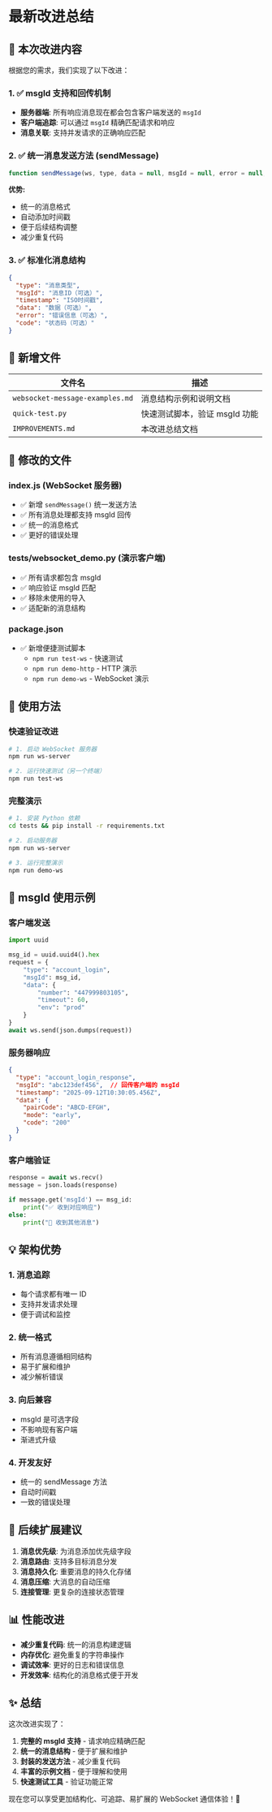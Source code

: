# 最新改进总结

## 🎯 本次改进内容

根据您的需求，我们实现了以下改进：

### 1. ✅ msgId 支持和回传机制
- **服务器端**: 所有响应消息现在都会包含客户端发送的 `msgId`
- **客户端追踪**: 可以通过 `msgId` 精确匹配请求和响应
- **消息关联**: 支持并发请求的正确响应匹配

### 2. ✅ 统一消息发送方法 (sendMessage)
```javascript
function sendMessage(ws, type, data = null, msgId = null, error = null, code = null)
```

**优势:**
- 统一的消息格式
- 自动添加时间戳
- 便于后续结构调整
- 减少重复代码

### 3. ✅ 标准化消息结构
```json
{
  "type": "消息类型",
  "msgId": "消息ID（可选）",
  "timestamp": "ISO时间戳",
  "data": "数据（可选）",
  "error": "错误信息（可选）",
  "code": "状态码（可选）"
}
```

## 📁 新增文件

| 文件名 | 描述 |
|--------|------|
| `websocket-message-examples.md` | 消息结构示例和说明文档 |
| `quick-test.py` | 快速测试脚本，验证 msgId 功能 |
| `IMPROVEMENTS.md` | 本改进总结文档 |

## 🔧 修改的文件

### index.js (WebSocket 服务器)
- ✅ 新增 `sendMessage()` 统一发送方法
- ✅ 所有消息处理都支持 msgId 回传
- ✅ 统一的消息格式
- ✅ 更好的错误处理

### tests/websocket_demo.py (演示客户端)
- ✅ 所有请求都包含 msgId
- ✅ 响应验证 msgId 匹配
- ✅ 移除未使用的导入
- ✅ 适配新的消息结构

### package.json
- ✅ 新增便捷测试脚本
  - `npm run test-ws` - 快速测试
  - `npm run demo-http` - HTTP 演示
  - `npm run demo-ws` - WebSocket 演示

## 🚀 使用方法

### 快速验证改进
```bash
# 1. 启动 WebSocket 服务器
npm run ws-server

# 2. 运行快速测试（另一个终端）
npm run test-ws
```

### 完整演示
```bash
# 1. 安装 Python 依赖
cd tests && pip install -r requirements.txt

# 2. 启动服务器
npm run ws-server

# 3. 运行完整演示
npm run demo-ws
```

## 🎯 msgId 使用示例

### 客户端发送
```python
import uuid

msg_id = uuid.uuid4().hex
request = {
    "type": "account_login",
    "msgId": msg_id,
    "data": {
        "number": "447999803105",
        "timeout": 60,
        "env": "prod"
    }
}
await ws.send(json.dumps(request))
```

### 服务器响应
```json
{
  "type": "account_login_response",
  "msgId": "abc123def456",  // 回传客户端的 msgId
  "timestamp": "2025-09-12T10:30:05.456Z",
  "data": {
    "pairCode": "ABCD-EFGH",
    "mode": "early",
    "code": "200"
  }
}
```

### 客户端验证
```python
response = await ws.recv()
message = json.loads(response)

if message.get('msgId') == msg_id:
    print("✅ 收到对应响应")
else:
    print("📨 收到其他消息")
```

## 💡 架构优势

### 1. 消息追踪
- 每个请求都有唯一 ID
- 支持并发请求处理
- 便于调试和监控

### 2. 统一格式
- 所有消息遵循相同结构
- 易于扩展和维护
- 减少解析错误

### 3. 向后兼容
- msgId 是可选字段
- 不影响现有客户端
- 渐进式升级

### 4. 开发友好
- 统一的 sendMessage 方法
- 自动时间戳
- 一致的错误处理

## 🔮 后续扩展建议

1. **消息优先级**: 为消息添加优先级字段
2. **消息路由**: 支持多目标消息分发
3. **消息持久化**: 重要消息的持久化存储
4. **消息压缩**: 大消息的自动压缩
5. **连接管理**: 更复杂的连接状态管理

## 📊 性能改进

- **减少重复代码**: 统一的消息构建逻辑
- **内存优化**: 避免重复的字符串操作
- **调试效率**: 更好的日志和错误信息
- **开发效率**: 结构化的消息格式便于开发

## ✨ 总结

这次改进实现了：

1. **完整的 msgId 支持** - 请求响应精确匹配
2. **统一的消息结构** - 便于扩展和维护  
3. **封装的发送方法** - 减少重复代码
4. **丰富的示例文档** - 便于理解和使用
5. **快速测试工具** - 验证功能正常

现在您可以享受更加结构化、可追踪、易扩展的 WebSocket 通信体验！🎉
